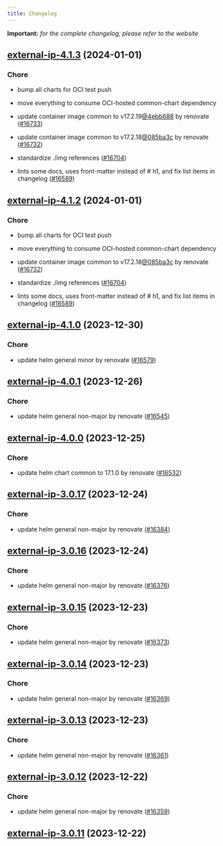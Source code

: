 ```yaml
---
title: Changelog
---
```


**Important:**
*for the complete changelog, please refer to the website*



## [external-ip-4.1.3](https://github.com/truecharts/charts/compare/external-ip-4.1.0...external-ip-4.1.3) (2024-01-01)

### Chore



- bump all charts for OCI test push

- move everything to consume OCI-hosted common-chart dependency

- update container image common to v17.2.19[@4ebb688](https://github.com/4ebb688) by renovate ([#16733](https://github.com/truecharts/charts/issues/16733))

- update container image common to v17.2.18[@085ba3c](https://github.com/085ba3c) by renovate ([#16732](https://github.com/truecharts/charts/issues/16732))

- standardize ./img references ([#16704](https://github.com/truecharts/charts/issues/16704))

- lints some docs, uses front-matter instead of # h1, and fix list items in changelog ([#16589](https://github.com/truecharts/charts/issues/16589))


## [external-ip-4.1.2](https://github.com/truecharts/charts/compare/external-ip-4.1.0...external-ip-4.1.2) (2024-01-01)

### Chore



- bump all charts for OCI test push

- move everything to consume OCI-hosted common-chart dependency

- update container image common to v17.2.18[@085ba3c](https://github.com/085ba3c) by renovate ([#16732](https://github.com/truecharts/charts/issues/16732))

- standardize ./img references ([#16704](https://github.com/truecharts/charts/issues/16704))

- lints some docs, uses front-matter instead of # h1, and fix list items in changelog ([#16589](https://github.com/truecharts/charts/issues/16589))
## [external-ip-4.1.0](https://github.com/truecharts/charts/compare/external-ip-4.0.1...external-ip-4.1.0) (2023-12-30)

### Chore

- update helm general minor by renovate ([#16579](https://github.com/truecharts/charts/issues/16579))

## [external-ip-4.0.1](https://github.com/truecharts/charts/compare/external-ip-4.0.0...external-ip-4.0.1) (2023-12-26)

### Chore

- update helm general non-major by renovate ([#16545](https://github.com/truecharts/charts/issues/16545))

## [external-ip-4.0.0](https://github.com/truecharts/charts/compare/external-ip-3.0.17...external-ip-4.0.0) (2023-12-25)

### Chore

- update helm chart common to 17.1.0 by renovate ([#16532](https://github.com/truecharts/charts/issues/16532))

## [external-ip-3.0.17](https://github.com/truecharts/charts/compare/external-ip-3.0.16...external-ip-3.0.17) (2023-12-24)

### Chore

- update helm general non-major by renovate ([#16384](https://github.com/truecharts/charts/issues/16384))

## [external-ip-3.0.16](https://github.com/truecharts/charts/compare/external-ip-3.0.15...external-ip-3.0.16) (2023-12-24)

### Chore

- update helm general non-major by renovate ([#16376](https://github.com/truecharts/charts/issues/16376))

## [external-ip-3.0.15](https://github.com/truecharts/charts/compare/external-ip-3.0.14...external-ip-3.0.15) (2023-12-23)

### Chore

- update helm general non-major by renovate ([#16373](https://github.com/truecharts/charts/issues/16373))

## [external-ip-3.0.14](https://github.com/truecharts/charts/compare/external-ip-3.0.13...external-ip-3.0.14) (2023-12-23)

### Chore

- update helm general non-major by renovate ([#16369](https://github.com/truecharts/charts/issues/16369))

## [external-ip-3.0.13](https://github.com/truecharts/charts/compare/external-ip-3.0.12...external-ip-3.0.13) (2023-12-23)

### Chore

- update helm general non-major by renovate ([#16361](https://github.com/truecharts/charts/issues/16361))

## [external-ip-3.0.12](https://github.com/truecharts/charts/compare/external-ip-3.0.11...external-ip-3.0.12) (2023-12-22)

### Chore

- update helm general non-major by renovate ([#16359](https://github.com/truecharts/charts/issues/16359))

## [external-ip-3.0.11](https://github.com/truecharts/charts/compare/external-ip-3.0.10...external-ip-3.0.11) (2023-12-22)

